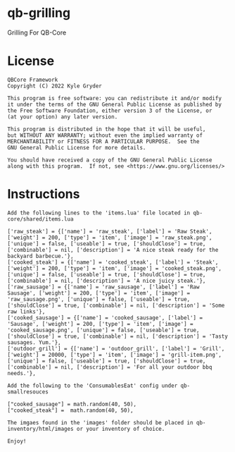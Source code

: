 # qb-grilling
Grilling For QB-Core

# License

    QBCore Framework
    Copyright (C) 2022 Kyle Gryder

    This program is free software: you can redistribute it and/or modify
    it under the terms of the GNU General Public License as published by
    the Free Software Foundation, either version 3 of the License, or
    (at your option) any later version.

    This program is distributed in the hope that it will be useful,
    but WITHOUT ANY WARRANTY; without even the implied warranty of
    MERCHANTABILITY or FITNESS FOR A PARTICULAR PURPOSE.  See the
    GNU General Public License for more details.

    You should have received a copy of the GNU General Public License
    along with this program.  If not, see <https://www.gnu.org/licenses/>

# Instructions

    Add the following lines to the 'items.lua' file located in qb-core/shared/items.lua

    ['raw_steak'] = {['name'] = 'raw_steak', ['label'] = 'Raw Steak', ['weight'] = 200, ['type'] = 'item', ['image'] = 'raw_steak.png', ['unique'] = false, ['useable'] = true, ['shouldClose'] = true, ['combinable'] = nil, ['description'] = 'A nice steak ready for the backyard barbecue.'},
    ['cooked_steak'] = {['name'] = 'cooked_steak', ['label'] = 'Steak', ['weight'] = 200, ['type'] = 'item', ['image'] = 'cooked_steak.png', ['unique'] = false, ['useable'] = true, ['shouldClose'] = true, ['combinable'] = nil, ['description'] = 'A nice juicy steak.'},
    ['raw_sausage'] = {['name'] = 'raw_sausage', ['label'] = 'Raw Sausage', ['weight'] = 200, ['type'] = 'item', ['image'] = 'raw_sausage.png', ['unique'] = false, ['useable'] = true, ['shouldClose'] = true,	['combinable'] = nil, ['description'] = 'Some raw links'},
    ['cooked_sausage'] = {['name'] = 'cooked_sausage', ['label'] = 'Sausage', ['weight'] = 200, ['type'] = 'item', ['image'] = 'cooked_sausage.png', ['unique'] = false, ['useable'] = true, ['shouldClose'] = true, ['combinable'] = nil, ['description'] = 'Tasty sausages. Yum.'},
    ['outdoor_grill'] = {['name'] = 'outdoor_grill', ['label'] = 'Grill', ['weight'] = 20000, ['type'] = 'item', ['image'] = 'grill-item.png', ['unique'] = false, ['useable'] = true, ['shouldClose'] = true, ['combinable'] = nil, ['description'] = 'For all your outdoor bbq needs.'},
    
    Add the following to the 'ConsumablesEat' config under qb-smallresouces
    
    ["cooked_sausage"] = math.random(40, 50),
    ["cooked_steak"] =  math.random(40, 50),

    The imgaes found in the 'images' folder should be placed in qb-inventory/html/images or your inventory of choice.

    Enjoy!
